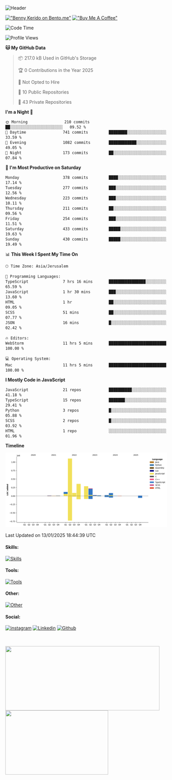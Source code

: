 ![Header](./header.png)

[!["Benny Kerido on Bento.me"](https://img.shields.io/badge/Benny%20Kerido-purple?logo=bento)](https://www.bento.me/bennykerido)&nbsp;[!["Buy Me A Coffee"](https://img.shields.io/badge/%F0%9F%8D%BABuy%20Me%20A%20Beer-black.svg)](https://www.buymeacoffee.com/bennykerido)
<!--START_SECTION:waka-->
![Code Time](http://img.shields.io/badge/Code%20Time-1%2C164%20hrs%2014%20mins-blue)

![Profile Views](http://img.shields.io/badge/Profile%20Views-0-blue)

**🐱 My GitHub Data** 

> 📦 217.0 kB Used in GitHub's Storage 
 > 
> 🏆 0 Contributions in the Year 2025
 > 
> 🚫 Not Opted to Hire
 > 
> 📜 10 Public Repositories 
 > 
> 🔑 43 Private Repositories 
 > 
**I'm a Night 🦉** 

```text
🌞 Morning                210 commits         ██░░░░░░░░░░░░░░░░░░░░░░░   09.52 % 
🌆 Daytime                741 commits         ████████░░░░░░░░░░░░░░░░░   33.59 % 
🌃 Evening                1082 commits        ████████████░░░░░░░░░░░░░   49.05 % 
🌙 Night                  173 commits         ██░░░░░░░░░░░░░░░░░░░░░░░   07.84 % 
```
📅 **I'm Most Productive on Saturday** 

```text
Monday                   378 commits         ████░░░░░░░░░░░░░░░░░░░░░   17.14 % 
Tuesday                  277 commits         ███░░░░░░░░░░░░░░░░░░░░░░   12.56 % 
Wednesday                223 commits         ███░░░░░░░░░░░░░░░░░░░░░░   10.11 % 
Thursday                 211 commits         ██░░░░░░░░░░░░░░░░░░░░░░░   09.56 % 
Friday                   254 commits         ███░░░░░░░░░░░░░░░░░░░░░░   11.51 % 
Saturday                 433 commits         █████░░░░░░░░░░░░░░░░░░░░   19.63 % 
Sunday                   430 commits         █████░░░░░░░░░░░░░░░░░░░░   19.49 % 
```


📊 **This Week I Spent My Time On** 

```text
🕑︎ Time Zone: Asia/Jerusalem

💬 Programming Languages: 
TypeScript               7 hrs 16 mins       ████████████████░░░░░░░░░   65.59 % 
JavaScript               1 hr 30 mins        ███░░░░░░░░░░░░░░░░░░░░░░   13.60 % 
HTML                     1 hr                ██░░░░░░░░░░░░░░░░░░░░░░░   09.05 % 
SCSS                     51 mins             ██░░░░░░░░░░░░░░░░░░░░░░░   07.77 % 
JSON                     16 mins             █░░░░░░░░░░░░░░░░░░░░░░░░   02.42 % 

🔥 Editors: 
WebStorm                 11 hrs 5 mins       █████████████████████████   100.00 % 

💻 Operating System: 
Mac                      11 hrs 5 mins       █████████████████████████   100.00 % 
```

**I Mostly Code in JavaScript** 

```text
JavaScript               21 repos            ██████████░░░░░░░░░░░░░░░   41.18 % 
TypeScript               15 repos            ███████░░░░░░░░░░░░░░░░░░   29.41 % 
Python                   3 repos             █░░░░░░░░░░░░░░░░░░░░░░░░   05.88 % 
SCSS                     2 repos             █░░░░░░░░░░░░░░░░░░░░░░░░   03.92 % 
HTML                     1 repo              ░░░░░░░░░░░░░░░░░░░░░░░░░   01.96 % 
```



**Timeline**

![Lines of Code chart](https://raw.githubusercontent.com/bennykerido/bennykerido/main/assets/bar_graph.png)


 Last Updated on 13/01/2025 18:44:39 UTC
<!--END_SECTION:waka-->
#### Skills:
[![Skills](https://skillicons.dev/icons?i=js,ts,html,css,py&perline=5&theme=dark)](https://skillicons.dev)

#### Tools:
[![Tools](https://skillicons.dev/icons?i=react,nextjs,redux,nestjs,nodejs,express,sass,jquery&perline=5&theme=dark)](https://skillicons.dev)

#### Other:
[![Other](https://skillicons.dev/icons?i=bun,git,firebase,idea,postman,netlify,mongodb,materialui,figma,docker,eclipse,ps,ai,xd&perline=5&theme=dark)](https://skillicons.dev)

#### Social:
[![instagram](https://skillicons.dev/icons?i=instagram&perline=5&theme=dark)](https://www.instagram.com/bennykerido)
[![Linkedin](https://skillicons.dev/icons?i=linkedin&perline=5&theme=dark)](https://www.linkedin.com/in/bennykerido)
[![Github](https://skillicons.dev/icons?i=github&perline=5&theme=dark)](https://www.github.com/bennykerido)

<br/>
<br/>

<a href="https://github.com/bennykerido">
  <img height=200 width=480 align="center" src="https://github-readme-stats.vercel.app/api?username=bennykerido&hide=prs,contribs&show_icons=true&card_width=320" />
</a>
<a href="https://github.com/bennykerido">
  <img height=200 width=320 align="center" src="https://github-readme-stats.vercel.app/api/top-langs/?username=bennykerido&layout=compact&card_width=320" />
</a>

